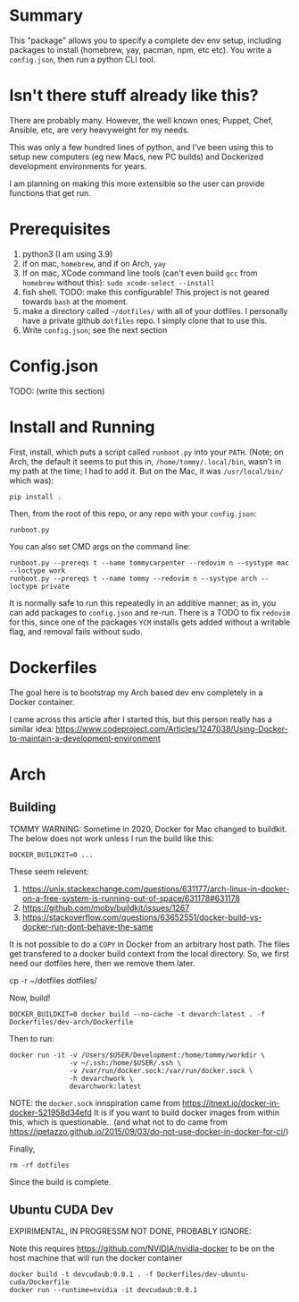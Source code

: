 # Summary
This "package" allows you to specify a complete dev env setup, including packages to install (homebrew, yay, pacman, npm, etc etc).
You write a `config.json`, then run a python CLI tool.

# Isn't there stuff already like this?
There are probably many. However, the well known ones; Puppet, Chef, Ansible, etc, are very heavyweight for my needs.

This was only a few hundred lines of python, and I've been using this to setup new computers (eg new Macs, new PC builds) and Dockerized development environments for years.

I am planning on making this more extensible so the user can provide functions that get run.

# Prerequisites

1. python3 (I am using 3.9)
2. if on mac, `homebrew`, and if on Arch, `yay`
3. If on mac, XCode command line tools (can't even build `gcc` from `homebrew` without this): `sudo xcode-select --install`
3. fish shell. TODO: make this configurable! This project is not geared towards `bash` at the moment.
4. make a directory called `~/dotfiles/` with all of your dotfiles. I personally have a private github `dotfiles` repo. I simply clone that to use this.
5. Write `config.json`; see the next section

# Config.json

TODO: (write this section)

# Install and Running

First, install, which puts a script called `runboot.py` into your `PATH`. (Note; on Arch, the default it seems to put this in, `/home/tommy/.local/bin`, wasn't in my path at the time; I had to add it. But on the Mac, it was `/usr/local/bin/` which was):

    pip install .

Then, from the root of this repo, or any repo with your `config.json`:

    runboot.py

You can also set CMD args on the command line:

    runboot.py --prereqs t --name tommycarpenter --redovim n --systype mac --loctype work
    runboot.py --prereqs t --name tommy --redovim n --systype arch --loctype private

It is normally safe to run this repeatedly in an additive manner; as in, you can add packages to `config.json` and re-run.
There is a TODO to fix `redovim` for this, since one of the packages `YCM` installs gets added without a writable flag, and removal fails without sudo.

# Dockerfiles

The goal here is to bootstrap my Arch based dev env completely in a Docker container.

I came across this article after I started this, but this person really has a similar idea: https://www.codeproject.com/Articles/1247038/Using-Docker-to-maintain-a-development-environment

# Arch
## Building

TOMMY WARNING: Sometime in 2020, Docker for Mac changed to buildkit.
The below does not work unless I run the build like this:

    DOCKER_BUILDKIT=0 ...

These seem relevent:
1. https://unix.stackexchange.com/questions/631177/arch-linux-in-docker-on-a-free-system-is-running-out-of-space/631178#631178
2. https://github.com/moby/buildkit/issues/1267
3. https://stackoverflow.com/questions/63652551/docker-build-vs-docker-run-dont-behave-the-same

It is not possible to do a `COPY` in Docker from an arbitrary host path.
The files get transfered to a docker build context from the local directory.
So, we first need our dotfiles here, then we remove them later.

   cp -r ~/dotfiles dotfiles/

Now, build!

    DOCKER_BUILDKIT=0 docker build --no-cache -t devarch:latest . -f Dockerfiles/dev-arch/Dockerfile

Then to run:

    docker run -it -v /Users/$USER/Development:/home/tommy/workdir \
                   -v ~/.ssh:/home/$USER/.ssh \
                   -v /var/run/docker.sock:/var/run/docker.sock \
                   -h devarchwork \
                   devarchwork:latest

NOTE: the `docker.sock` innspiration came from https://itnext.io/docker-in-docker-521958d34efd
It is if you want to build docker images from within this, which is questionable..
(and what not to do came from https://jpetazzo.github.io/2015/09/03/do-not-use-docker-in-docker-for-ci/)

Finally,

    rm -rf dotfiles

Since the build is complete.

## Ubuntu CUDA Dev
EXPIRIMENTAL, IN PROGRESSM NOT DONE, PROBABLY IGNORE:

Note this requires https://github.com/NVIDIA/nvidia-docker to be on the host machine that will run the docker container
```
docker build -t devcudaub:0.0.1 . -f Dockerfiles/dev-ubuntu-cuda/Dockerfile
docker run --runtime=nvidia -it devcudaub:0.0.1
```
